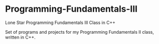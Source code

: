 # Programming-Fundamentals-III

Lone Star Programming Fundamentals III Class in C++

Set of programs and projects for my Programming Fundamentals II class, written in C++.

